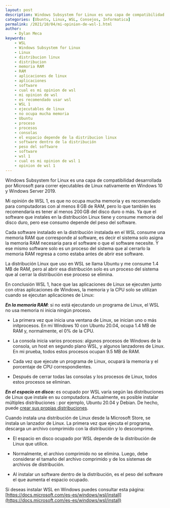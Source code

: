 ```yaml
---
layout: post
description: Windows Subsystem for Linux es una capa de compatibilidad desarrollada por Microsoft para correr ejecutables de Linux. En conclusión WSL 1, hace que las aplicaciones de Linux se ejecuten junto con otras aplicaciones de Windows, la memoria y la CPU solo se utilizan cuando se ejecutan aplicaciones de Linux
categories: [Ubuntu, Linux, WSL, Consejos, Informatica]
permalink: /2021/10/04/mi-opinion-de-wsl-1.html
author:
    - Dylan Meca
keywords:
    - WSL
    - Windows Subsystem for Linux
    - Linux
    - distribucion linux
    - distribucion
    - memoria RAM
    - RAM
    - aplicaciones de linux
    - aplicaciones
    - software
    - cual es mi opinion de wsl
    - mi opinion de wsl
    - es recomendado usar wsl
    - WSL 1
    - ejecutables de linux
    - no ocupa mucha memoria
    - Ubuntu
    - proceso
    - procesos
    - consolas
    - el espacio depende de la distribucion linux
    - software dentro de la distribución
    - peso del software
    - software
    - wsl 1
    - cual es mi opinion de wsl 1
    - opinion de wsl 1
---
```


Windows Subsystem for Linux es una capa de compatibilidad desarrollada por Microsoft para correr ejecutables de Linux nativamente en Windows 10 y Windows Server 2019.

Mi opinión de WSL 1, es que no ocupa mucha memoria y es recomendado para computadoras con al menos 8 GB de RAM, pero lo que también les recomendaría es tener al menos 200 GB del disco duro o más. Ya que el software que instales en la distribución Linux tiene y consume memoria del disco duro, pero ese consumo depende del peso del software.

Cada software instalado en la distribución instalada en el WSL consume una memoria RAM que corresponde al software, es decir el sistema solo asigna la memoria RAM necesaria para el software o que el software necesite. Y ese mismo software solo es un proceso del sistema que al cerrarlo la memoria RAM regresa a como estaba antes de abrir ese software. 

La distribución Linux que uso en WSL se llama Ubuntu y me consume 1.4 MB de RAM, pero al abrir esa distribución solo es un proceso del sistema que al cerrar la distribución ese proceso se elimina.

En conclusión WSL 1, hace que las aplicaciones de Linux se ejecuten junto con otras aplicaciones de Windows, la memoria y la CPU solo se utilizan cuando se ejecutan aplicaciones de Linux:

***En la memoria RAM***: si no está ejecutando un programa de Linux, el WSL no usa memoria ni inicia ningún proceso.

* La primera vez que inicia una ventana de Linux, se inician uno o más initprocesos. En mi Windows 10 con Ubuntu 20.04, ocupa 1.4 MB de RAM y, normalmente, el 0% de la CPU.

* La consola inicia varios procesos: algunos procesos de Windows de la consola, un host en segundo plano WSL, y algunos lanzadores de Linux. En mi prueba, todos estos procesos ocupan 9.5 MB de RAM.

* Cada vez que ejecute un programa de Linux, ocupará la memoria y el porcentaje de CPU correspondientes.

* Después de cerrar todas las consolas y los procesos de Linux, todos estos procesos se eliminan.

***En el espacio en disco:*** es ocupado por WSL varía según las distribuciones de Linux que instale en su computadora. Actualmente, es posible instalar múltiples distribuciones : por ejemplo, Ubuntu 20.04 y Debian. De hecho, puede [crear sus propias distribuciones](https://docs.microsoft.com/es-es/windows/wsl/build-custom-distro).

Cuando instala una distribución de Linux desde la Microsoft Store, se instala un lanzador de Linux. La primera vez que ejecuta el programa, descarga un archivo comprimido con la distribución y lo descomprime.

* El espacio en disco ocupado por WSL depende de la distribución de Linux que utilice.

* Normalmente, el archivo comprimido no se elimina. Luego, debe considerar el tamaño del archivo comprimido y de los sistemas de archivos de distribución.

* Al instalar un software dentro de la distribución, es el peso del software el que aumenta el espacio ocupado.

Si deseas instalar WSL en Windows puedes consultar esta página: [https://docs.microsoft.com/es-es/windows/wsl/install](https://docs.microsoft.com/es-es/windows/wsl/install)
